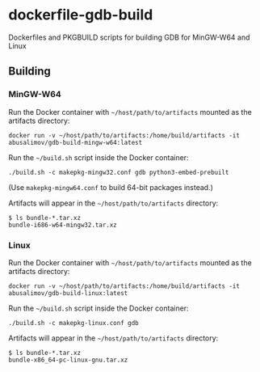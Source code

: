 # dockerfile-gdb-build
Dockerfiles and PKGBUILD scripts for building GDB for MinGW-W64 and Linux


## Building

### MinGW-W64

Run the Docker container with `~/host/path/to/artifacts` mounted as the artifacts directory:
```
docker run -v ~/host/path/to/artifacts:/home/build/artifacts -it abusalimov/gdb-build-mingw-w64:latest
```

Run the `~/build.sh` script inside the Docker container:
```
./build.sh -c makepkg-mingw32.conf gdb python3-embed-prebuilt
```
(Use `makepkg-mingw64.conf` to build 64-bit packages instead.)

Artifacts will appear in the `~/host/path/to/artifacts` directory:
```
$ ls bundle-*.tar.xz
bundle-i686-w64-mingw32.tar.xz
```


### Linux

Run the Docker container with `~/host/path/to/artifacts` mounted as the artifacts directory:
```
docker run -v ~/host/path/to/artifacts:/home/build/artifacts -it abusalimov/gdb-build-linux:latest
```

Run the `~/build.sh` script inside the Docker container:
```
./build.sh -c makepkg-linux.conf gdb
```

Artifacts will appear in the `~/host/path/to/artifacts` directory:
```
$ ls bundle-*.tar.xz
bundle-x86_64-pc-linux-gnu.tar.xz
```

